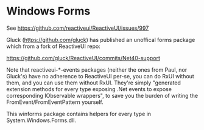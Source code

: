 # Windows Forms

See https://github.com/reactiveui/ReactiveUI/issues/997

Gluck (https://github.com/gluck) has published an unoffical forms package which from a fork of ReactiveUI repo:

https://github.com/gluck/ReactiveUI/commits/Net40-support

Note that reactiveui-*-events packages (neither the ones from Paul, nor Gluck's) have no adherence to ReactiveUI per-se, you can do RxUI without them, and you can use them without RxUI. They're simply "generated extension methods for every type exposing .Net events to expose corresponding IObservable wrappers", to save you the burden of writing the FromEvent/FromEventPattern yourself.

This winforms package contains helpers for every type in System.Windows.Forms.dll.
